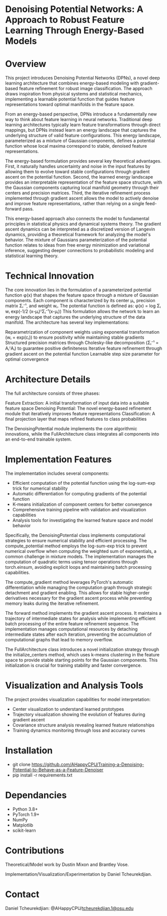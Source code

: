 # Denoising Potential Networks: A Approach to Robust Feature Learning Through Energy-Based Models



# Overview



This project introduces Denoising Potential Networks (DPNs), a novel deep learning architecture that combines energy-based modeling with gradient-based feature refinement for robust image classification. The approach draws inspiration from physical systems and statistical mechanics, implementing a learnable potential function that guides feature representations toward optimal manifolds in the feature space.



From an energy-based perspective, DPNs introduce a fundamentally new way to think about feature learning in neural networks. Traditional deep learning architectures typically learn feature transformations through direct mappings, but DPNs instead learn an energy landscape that captures the underlying structure of valid feature configurations. This energy landscape, parameterized as a mixture of Gaussian components, defines a potential function whose local maxima correspond to stable, denoised feature representations.



The energy-based formulation provides several key theoretical advantages. First, it naturally handles uncertainty and noise in the input features by allowing them to evolve toward stable configurations through gradient ascent on the potential function. Second, the learned energy landscape provides an interpretable representation of the feature space structure, with the Gaussian components capturing local manifold geometry through their centers and precision matrices. Third, the iterative refinement process implemented through gradient ascent allows the model to actively denoise and improve feature representations, rather than relying on a single feed-forward pass.



This energy-based approach also connects the model to fundamental principles in statistical physics and dynamical systems theory. The gradient ascent dynamics can be interpreted as a discretized version of Langevin dynamics, providing a theoretical framework for analyzing the model's behavior. The mixture of Gaussians parameterization of the potential function relates to ideas from free energy minimization and variational inference, suggesting deeper connections to probabilistic modeling and statistical learning theory.


# Technical Innovation



The core innovation lies in the formulation of a parameterized potential function φ(x) that shapes the feature space through a mixture of Gaussian components. Each component is characterized by its center μᵢ, precision matrix Σᵢ⁻¹, and weight wᵢ. The potential function is defined as:
φ(x) = log Σᵢ wᵢ exp(-1/2 (x-μᵢ)ᵀΣᵢ⁻¹(x-μᵢ))
This formulation allows the network to learn an energy landscape that captures the underlying structure of the data manifold. The architecture has several key implementations:



Reparametrization of component weights using exponential transformation (wᵢ = exp(cᵢ)) to ensure positivity while maintaining stable gradients
Structured precision matrices through Cholesky-like decomposition (Σᵢ⁻¹ = AᵢᵀAᵢ) to guarantee positive definiteness
Iterative feature refinement through gradient ascent on the potential function
Learnable step size parameter for optimal convergence



# Architecture Details

The full architecture consists of three phases:



Feature Extraction: A initial transformation of input data into a suitable feature space
Denoising Potential: The novel energy-based refinement module that iteratively improves feature representations
Classification: A final projection layer that maps refined features to class probabilities



The DenoisingPotential module implements the core algorithmic innovations, while the FullArchitecture class integrates all components into an end-to-end trainable system.


# Implementation Features

The implementation includes several components:



- Efficient computation of the potential function using the log-sum-exp trick for numerical stability
- Automatic differentiation for computing gradients of the potential function
- K-means initialization of component centers for better convergence
- Comprehensive training pipeline with validation and visualization capabilities
- Analysis tools for investigating the learned feature space and model behavior







Specifically, the DenoisingPotential class implements computational strategies to ensure numerical stability and efficient processing. The compute_potential method employs the log-sum-exp trick to prevent numerical overflow when computing the weighted sum of exponentials, a common challenge in mixture models. The implementation  manages the computation of quadratic terms using tensor operations through torch.einsum, avoiding explicit loops and maintaining batch processing capabilities.



The compute_gradient method leverages PyTorch's automatic differentiation while  managing the computation graph through strategic detachment and gradient enabling. This allows for stable higher-order derivatives necessary for the gradient ascent process while preventing memory leaks during the iterative refinement.



The forward method implements the gradient ascent process. It maintains a trajectory of intermediate states for analysis while implementing efficient batch processing of the entire feature refinement sequence. The implementation manages computational resources by detaching intermediate states after each iteration, preventing the accumulation of computational graphs that lead to memory overflow.


The FullArchitecture class introduces a novel initialization strategy through the initialize_centers method, which uses k-means clustering in the feature space to provide stable starting points for the Gaussian components. This initialization is crucial for training stability and faster convergence.



# Visualization and Analysis Tools
The project provides visualization capabilities for model interpretation:



- Center visualization to understand learned prototypes
- Trajectory visualization showing the evolution of features during gradient ascent
- Covariance structure analysis revealing learned feature relationships
- Training dynamics monitoring through loss and accuracy curves

# Installation 
- git clone https://github.com/AHappyCPU/Training-a-Denoising-Potential-to-Behave-as-a-Feature-Denoiser
- pip install -r requirements.txt

# Dependancies 
- Python 3.8+
- PyTorch 1.9+
- NumPy
- Matplotlib
- scikit-learn

# Contributions

Theoretical/Model work by Dustin Mixon and Brantley Vose. 

Implementation/Visualization/Experimentation by Daniel Tcheurekdjian. 

# Contact 

Daniel Tcheurekdjian: @AHappyCPU/tcheurekdjian.1@osu.edu

